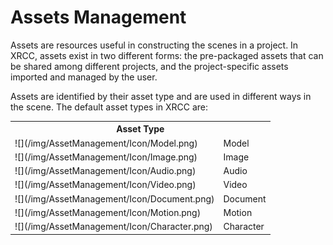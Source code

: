 # Assets Management

Assets are resources useful in constructing the scenes in a project. In XRCC, assets exist in two different forms: the pre-packaged assets that can be shared among different projects, and the project-specific assets imported and managed by the user.

Assets are identified by their asset type and are used in different ways in the scene. The default asset types in XRCC are:

<table>
    <tr>
        <th colspan = '2'>Asset Type</th>
    </tr>
    <tr>
        <td>![](/img/AssetManagement/Icon/Model.png)</td>
        <td>Model</td>
    </tr>
    <tr>
        <td>![](/img/AssetManagement/Icon/Image.png)</td>
        <td>Image</td>
    </tr>
    <tr>
        <td>![](/img/AssetManagement/Icon/Audio.png)</td>
        <td>Audio</td>
    </tr>
    <tr>
        <td>![](/img/AssetManagement/Icon/Video.png)</td>
        <td>Video</td>
    </tr>
    <tr>
        <td>![](/img/AssetManagement/Icon/Document.png)</td>
        <td>Document</td>
    </tr>
    <tr>
        <td>![](/img/AssetManagement/Icon/Motion.png)</td>
        <td>Motion</td>
    </tr>
    <tr>
        <td>![](/img/AssetManagement/Icon/Character.png)</td>
        <td>Character</td>
    </tr>
</table>